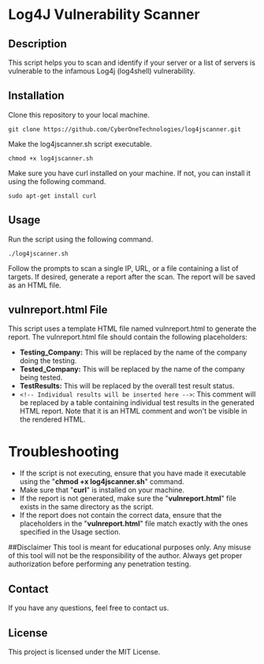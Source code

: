 # Log4J Vulnerability Scanner
## Description
This script helps you to scan and identify if your server or a list of servers is vulnerable to the infamous Log4j (log4shell) vulnerability.

## Installation
Clone this repository to your local machine.

```
git clone https://github.com/CyberOneTechnologies/log4jscanner.git
```

Make the log4jscanner.sh script executable.

```
chmod +x log4jscanner.sh
```

Make sure you have curl installed on your machine. If not, you can install it using the following command.

```
sudo apt-get install curl
```

## Usage
Run the script using the following command.

```
./log4jscanner.sh
```

Follow the prompts to scan a single IP, URL, or a file containing a list of targets.
If desired, generate a report after the scan. The report will be saved as an HTML file.


## vulnreport.html File
This script uses a template HTML file named vulnreport.html to generate the report. The vulnreport.html file should contain the following placeholders:

- **Testing_Company:** This will be replaced by the name of the company doing the testing.
- **Tested_Company:** This will be replaced by the name of the company being tested.
- **TestResults:** This will be replaced by the overall test result status.
- `<!-- Individual results will be inserted here -->`: This comment will be replaced by a table containing individual test results in the generated HTML report. Note that it is an HTML comment and won't be visible in the rendered HTML.



# Troubleshooting
- If the script is not executing, ensure that you have made it executable using the "**chmod +x log4jscanner.sh**" command.
- Make sure that "**curl**" is installed on your machine.
- If the report is not generated, make sure the "**vulnreport.html**" file exists in the same directory as the script.
- If the report does not contain the correct data, ensure that the placeholders in the "**vulnreport.html**" file match exactly with the ones specified in the Usage section.


##Disclaimer
This tool is meant for educational purposes only. Any misuse of this tool will not be the responsibility of the author. Always get proper authorization before performing any penetration testing.

## Contact
If you have any questions, feel free to contact us.

## License
This project is licensed under the MIT License.
